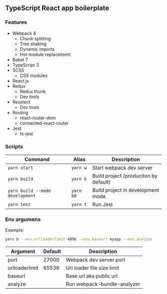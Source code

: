## TypeScript React app boilerplate

### Features
- Webpack 4
    - Chunk splitting
    - Tree shaking
    - Dynamic imports
    - Hot module replacement
- Babel 7
- TypeScript 3
- SCSS
    - CSS modules
- React.js
- Redux
    - Redux thunk
    - Dev tools
- Reselect
    - Dev tools
- Routing
    - react-router-dom
    - connected-react-router
- Jest
    - ts-jest

### Scripts
|Command|Alias|Description|
|-|-|-|
|`yarn start`|`yarn w`|Start webpack dev server|
|`yarn build`|`yarn b`|Build project (produciton by default)|
|`yarn build --mode development`|`yarn bd`|Build project in development mode|
|`yarn test`|`yarn t`|Run Jest|

### Env argumens
Example:
```bash
yarn b --env.urlloaderlimit 4096 --env.baseurl myapp --env.analyze
```
|Argument|Default|Description|
|-|-|-|
|port|27000|Webpack dev server port|
|urlloaderlimit|65536|Url loader file size limit|
|baseurl||Base url aka public url|
|analyze||Run webpack-bundle-analyzer|
